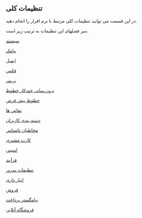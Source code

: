 ﻿## تنظیمات کلی

در این قسمت می توانید تنظیمات کلی مرتبط با نرم افزار را انجام دهید.

سر فصلهای این تنظیمات به ترتیب زیر است.

<a href="system%2Fsystem.md" target="_blank">سیستم</a>

<a href="payamak%2Fpayamak.md" target="_blank">پیامک</a>

<a href="email-s%2Femail-s.md" target="_blank">ایمیل</a>

<a href="fax-s%2Ffax-s.md" target="_blank">فکس</a>

<a href="printer%2Fprinter.md" target="_blank">پرینتر</a>

<a href="Automatic-update-of-lines%2FAutomatic-update-of-lines.md" target="_blank">بروزرسانی خودکار خطوط</a>

<a href="Default-lines%2FDefault-lines.md" target="_blank">خطوط پیش فرض</a>

<a href="calls%2Fcalls.md" target="_blank">تماس ها</a>

<a href="User-category%2FUser-category.md" target="_blank">دسته بندی کاربران</a>

<a href="Anonymous-audience%2FAnonymous-audience.md" target="_blank">مخاطبان ناشناس</a>

<a href="Customer-card%2FCustomer-card.md" target="_blank">کارت مشتری</a>

<a href="security%2Fsecurity.md" target="_blank">امنیتی</a>

<a href="Process%2FProcess.md" target="_blank">فرآیند</a>

<a href="Server-settings%2FServer-settings.md" target="_blank">تنظیمات سرور</a>

<a href="inventory%2Finventory.md" target="_blank">انبار داری</a>

<a href="Sell%2FSell.md" target="_blank">فروش</a>

<a href="payment-pg%2Fpayment-pg.md" target="_blank">پیامگستر پرداخت</a>

<a href="Online-shop%2FOnline-shop.md" target="_blank">فروشگاه آنلاین</a>

